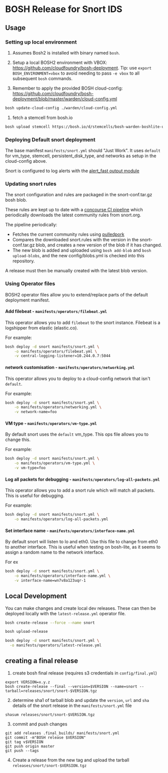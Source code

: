 # BOSH Release for Snort IDS

## Usage

### Setting up local environment

1. Assumes Bosh2 is installed with binary named `bosh`.

1. Setup a local BOSH2 environment with VBOX: <https://github.com/cloudfoundry/bosh-deployment>. Tip: use `export BOSH_ENVIRONMENT=vbox` to avoid needing to pass `-e vbox` to all subsequent `bosh` commands.

1. Remember to apply the provided BOSH cloud-config: <https://github.com/cloudfoundry/bosh-deployment/blob/master/warden/cloud-config.yml>

```bash
bosh update-cloud-config ./warden/cloud-config.yml
```

1. fetch a stemcell from bosh.io

```bash
bosh upload stemcell https://bosh.io/d/stemcells/bosh-warden-boshlite-ubuntu-trusty-go_agent
```

### Deploying Default snort deployment

The base manifest `manifests/snort.yml` should "Just Work".
It uses `default` for vm_type, stemcell, persistent_disk_type, and networks as setup in the cloud-config above.

Snort is configured to log alerts with the [alert_fast output module](http://manual-snort-org.s3-website-us-east-1.amazonaws.com/node21.html#SECTION00362000000000000000)

### Updating snort rules

The snort configuration and rules are packaged in the snort-conf.tar.gz bosh blob.

These rules are kept up to date with a [concourse CI pipeline](tree/master/ci) which periodically downloads the latest community rules from snort.org.

The pipeline periodically:
- Fetches the current community rules using [pulledpork](https://github.com/shirkdog/pulledpork)
- Compares the downloaded snort.rules with the version in the snort-conf.tar.gz blob, and creates a new version of the blob if it has changed.
- The new blob is added and uploaded using `bosh add-blob` and `bosh upload-blobs`, and the new config/blobs.yml is checked into this repository.

A release must then be manually created with the latest blob version.

### Using Operator files

BOSH2 operator files allow you to extend/replace parts of the default deployment manifest.

#### Add filebeat - `manifests/operators/filebeat.yml`

This operator allows you to add `filebeat` to the snort instance. Filebeat is a logshipper from elastic (elastic.co).

For example:

```bash
bosh deploy -d snort manifests/snort.yml \
    -o manifests/operators/filebeat.yml \
    -v central-logging-listener=10.244.0.7:5044
```

#### network customisation - `manifests/operators/networking.yml`

This operator allows you to deploy to a cloud-config network that isn't `default`.

For example:

```bash
bosh deploy -d snort manifests/snort.yml \
    -o manifests/operators/networking.yml \
    -v network-name=foo
```

#### VM type - `manifests/operators/vm-type.yml`

By default snort uses the `default` vm_type.  This ops file allows you to change this.

For example:

```bash
bosh deploy -d snort manifests/snort.yml \
    -o manifests/operators/vm-type.yml \
    -v vm-type=foo
```

#### Log all packets for debugging - `manifests/operators/log-all-packets.yml`

This operator allows you to add a snort rule which will match all packets. This is useful for debugging.

For example:

```bash
bosh deploy -d snort manifests/snort.yml \
    -o manifests/operators/log-all-packets.yml
```

#### Set interface name - `manifests/operators/interface-name.yml`

By default snort will listen to lo and eth0. Use this file to change from eth0 to another interface. This is useful when testing on bosh-lite, as it seems to assign a random name to the network interface.

For ex
```bash
bosh deploy -d snort manifests/snort.yml \
    -o manifests/operators/interface-name.yml \
    -v interface-name=wn7v8a123uqr-1
```

## Local Development

You can make changes and create local dev releases. These can then be deployed locally with the `latest-release.yml` operator file.

```bash
bosh create-release --force --name snort

bosh upload-release

bosh deploy -d snort manifests/snort.yml \
  -o manifests/operators/latest-release.yml
```

## creating a final release

1.  create bosh final release (requires s3 credentials in `config/final.yml`)
```
export VERSION=x.y.z
bosh create-release --final --version=$VERSION --name=snort --tarball=releases/snort/snort-$VERSION.tgz
```
2. determine sha1 of tarball blob and update the `version`, `url` and `sha` details of the snort release in the `manifests/snort.yml` file
```
shasum releases/snort/snort-$VERSION.tgz
```
3. commit and push changes
```
git add releases .final_builds/ manifests/snort.yml
git commit -m"BOSH release $VERSION"
git tag v$VERSION
git push origin master
git push --tags
```
4. Create a release from the new tag and upload the tarball `releases/snort/snort-$VERSION.tgz`
